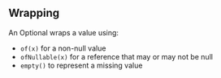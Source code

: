 ## Wrapping

An Optional wraps a value using:

* `of(x)` for a non-null value
* `ofNullable(x)` for a reference that may or may not be null
* `empty()` to represent a missing value
